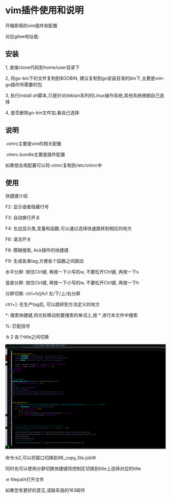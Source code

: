 # vim插件使用和说明

开箱即用的vim插件和配置

对应gitee地址是:

## 安装

1, 直接clone代码到home/user目录下

2, 将go-bin下的文件复制到$GOBIN, 建议复制到go安装目录的bin下,主要是vim-go插件所需要的包

3, 执行install.sh脚本,只是针对debian系列的Linux操作系统,其他系统根据自己选择

4, 是否删除go-bin文件加,看自己选择

## 说明

.vimrc主要是vim的相关配置

.vimrc.bundle主要是插件配置

如果想全局配置可以将.vimrc复制到/etc/vimrc中

## 使用

快捷键介绍

F2: 显示或者隐藏行号

F3: 自动换行开关

F4: 左边显示类,变量和函数,可以通过选择快速跳转到相应的地方

F6: 语法开关

F8: 模糊搜索, Ack插件的快捷键.

F9: 生成各类tag,方便各个函数之间跳动

水平分屏:  按住Ctrl键, 再按一下小写的w, 不要松开Ctrl键, 再按一下s

竖直分屏: 按住Ctrl键, 再按一下小写的w, 不要松开Ctrl键, 再按一下h

分屏切换: ctrl+h/j/k/l 左/下/上/右分屏

ctrl+]: 在生产tag后, 可以跳转到方法定义的地方

*: 搜索快捷键,将光标移动到要搜索的单词上,按 * 进行本文件中搜索

%: 匹配括号

:b 2   各个title之间切换

![avatar](./images/image-20210808182119757.png)

命令:b2,可以将窗口切换到98_copy_file.job中

同时也可以使用分屏切换快捷键将控制区切换到title上选择对应的title

:e filepath打开文件

如果您有更好的意见,请联系我的163邮件